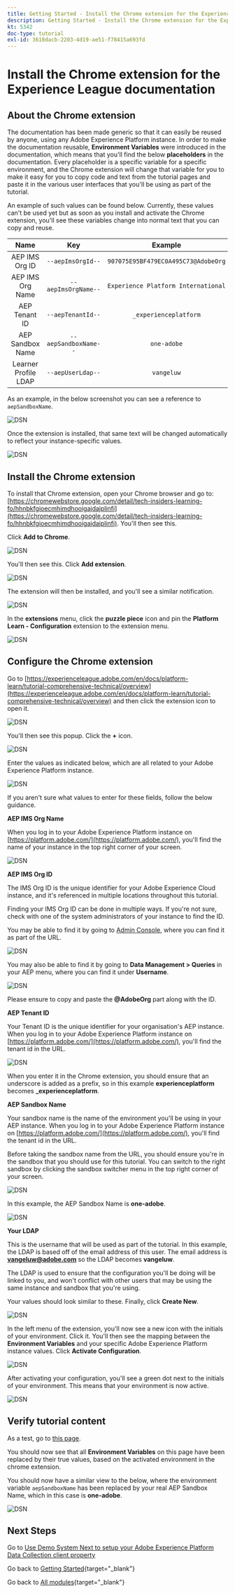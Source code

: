 ```yaml
---
title: Getting Started - Install the Chrome extension for the Experience League documentation
description: Getting Started - Install the Chrome extension for the Experience League documentation
kt: 5342
doc-type: tutorial
exl-id: 3618dacb-2203-4d19-ae51-f78415a693fd
---
```

# Install the Chrome extension for the Experience League documentation

## About the Chrome extension

The documentation has been made generic so that it can easily be reused by anyone, using any Adobe Experience Platform instance. 
In order to make the documentation reusable, **Environment Variables** were introduced in the documentation, which means that you'll find the below **placeholders** in the documentation. Every placeholder is a specific variable for a specific environment, and the Chrome extension will change that variable for you to make it easy for you to copy code and text from the tutorial pages and paste it in the various user interfaces that you'll be using as part of the tutorial.

An example of such values can be found below. Currently, these values can't be used yet but as soon as you install and activate the Chrome extension, you'll see these variables change into normal text that you can copy and reuse.

| Name     | Key | Example |
|:-------------:| :---------------:| :---------------:|
| AEP IMS Org ID         | `--aepImsOrgId--` |`907075E95BF479EC0A495C73@AdobeOrg`|
| AEP IMS Org Name         | `--aepImsOrgName--` |`Experience Platform International`|
| AEP Tenant ID         | `--aepTenantId--` | `_experienceplatform` |
| AEP Sandbox Name         | `--aepSandboxName--` | `one-adobe` |
| Learner Profile LDAP        | `--aepUserLdap--` | `vangeluw`|

As an example, in the below screenshot you can see a reference to `aepSandboxName`.

![DSN](./images/mod7before.png)

Once the extension is installed, that same text will be changed automatically to reflect your instance-specific values.

![DSN](./images/mod7.png)

## Install the Chrome extension

To install that Chrome extension, open your Chrome browser and go to: [https://chromewebstore.google.com/detail/tech-insiders-learning-fo/hhnbkfgioecmhimdhooigajdajplinfi](https://chromewebstore.google.com/detail/tech-insiders-learning-fo/hhnbkfgioecmhimdhooigajdajplinfi). You'll then see this. 

Click **Add to Chrome**. 

![DSN](./images/c2.png)

You'll then see this. Click **Add extension**.

![DSN](./images/c3.png)

The extension will then be installed, and you'll see a similar notification.

![DSN](./images/c4.png)

In the **extensions** menu, click the **puzzle piece** icon and pin the **Platform Learn - Configuration** extension to the extension menu.

![DSN](./images/c6.png)

## Configure the Chrome extension

Go to [https://experienceleague.adobe.com/en/docs/platform-learn/tutorial-comprehensive-technical/overview](https://experienceleague.adobe.com/en/docs/platform-learn/tutorial-comprehensive-technical/overview) and then click the extension icon to open it.

![DSN](./images/tuthome.png)

You'll then see this popup. Click the **+** icon.

![DSN](./images/c7.png)

Enter the values as indicated below, which are all related to your Adobe Experience Platform instance. 

![DSN](./images/c8.png)

If you aren't sure what values to enter for these fields, follow the below guidance.

**AEP IMS Org Name**

When you log in to your Adobe Experience Platform instance on [https://platform.adobe.com/](https://platform.adobe.com/), you'll find the name of your instance in the top right corner of your screen.

![DSN](./images/aepname.png)

**AEP IMS Org ID**

The IMS Org ID is the unique identifier for your Adobe Experience Cloud instance, and it's referenced in multiple locations throughout this tutorial.

Finding your IMS Org ID can be done in multiple ways. If you're not sure, check with one of the system administrators of your instance to find the ID.

You may be able to find it by going to [Admin Console](https://https://adminconsole.adobe.com/), where you can find it as part of the URL.

![DSN](./images/aepid1.png)

You may also be able to find it by going to **Data Management > Queries** in your AEP menu, where you can find it under **Username**.

![DSN](./images/aepid2.png)

Please ensure to copy and paste the **@AdobeOrg** part along with the ID.

**AEP Tenant ID**

Your Tenant ID is the unique identifier for your organisation's AEP instance. When you log in to your Adobe Experience Platform instance on [https://platform.adobe.com/](https://platform.adobe.com/), you'll find the tenant id in the URL.

![DSN](./images/aeptenantid.png)

When you enter it in the Chrome extension, you should ensure that an underscore is added as a prefix, so in this example **experienceplatform** becomes **_experienceplatform**.

**AEP Sandbox Name**

Your sandbox name is the name of the environment you'll be using in your AEP instance. When you log in to your Adobe Experience Platform instance on [https://platform.adobe.com/](https://platform.adobe.com/), you'll find the tenant id in the URL. 

Before taking the sandbox name from the URL, you should ensure you're in the sandbox that you should use for this tutorial. You can switch to the right sandbox by clicking the sandbox switcher menu in the top right corner of your screen.

![DSN](./images/aepsandboxsw.png)

In this example, the AEP Sandbox Name is **one-adobe**.

![DSN](./images/aepsname.png)

**Your LDAP**

This is the username that will be used as part of the tutorial. In this example, the LDAP is based off of the email address of this user. The email address is **vangeluw@adobe.com** so the LDAP becomes **vangeluw**.

The LDAP is used to ensure that the configuration you'll be doing will be linked to you, and won't conflict with other users that may be using the same instance and sandbox that you're using.

Your values should look similar to these.
Finally, click **Create New**.

![DSN](./images/c8a.png)

In the left menu of the extension, you'll now see a new icon with the initials of your environment. Click it. You'll then see the mapping between the **Environment Variables** and your specific Adobe Experience Platform instance values. Click **Activate Configuration**.

![DSN](./images/c9.png)

After activating your configuration, you'll see a green dot next to the initials of your environment. This means that your environment is now active.

![DSN](./images/c10.png)

## Verify tutorial content

As a test, go to [this page](https://experienceleague.adobe.com/en/docs/platform-learn/tutorial-one-adobe/uce/module31/ex2).

You should now see that all **Environment Variables** on this page have been replaced by their true values, based on the activated environment in the chrome extension.

You should now have a similar view to the below, where the environment variable `aepSandboxName` has been replaced by your real AEP Sandbox Name, which in this case is **one-adobe**. 

![DSN](./images/mod7.png)

## Next Steps

Go to [Use Demo System Next to setup your Adobe Experience Platform Data Collection client property](./ex2.md)

Go back to [Getting Started](./getting-started.md){target="_blank"}

Go back to [All modules](./../../../overview.md){target="_blank"}
